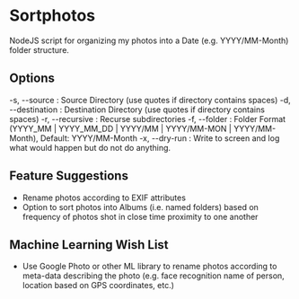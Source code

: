 Sortphotos
======================
NodeJS script for organizing my photos into a Date (e.g. YYYY/MM-Month) folder structure.

Options
----------------------
-s, --source <source> : Source Directory (use quotes if directory contains spaces)
-d, --destination <destination> : Destination Directory (use quotes if directory contains spaces)
-r, --recursive : Recurse subdirectories
-f, --folder <format> : Folder Format (YYYY_MM | YYYY_MM_DD | YYYY/MM | YYYY/MM-MON | YYYY/MM-Month), Default: YYYY/MM-Month
-x, --dry-run : Write to screen and log what would happen but do not do anything.

Feature Suggestions
----------------------
* Rename photos according to EXIF attributes
* Option to sort photos into Albums (i.e. named folders) based on frequency of photos shot in close time proximity to one another

Machine Learning Wish List
----------------------
* Use Google Photo or other ML library to rename photos according to meta-data describing the photo (e.g. face recognition name of person, location based on GPS coordinates, etc.)
